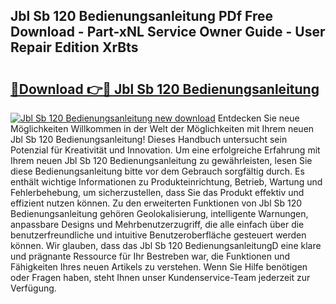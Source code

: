 ## Jbl Sb 120 Bedienungsanleitung PDf Free Download - Part-xNL Service Owner Guide - User Repair Edition XrBts

# <h2><a href="http://df0omhv.blite.top/?on=Jbl+Sb+120+Bedienungsanleitung">🔗Download 👉🔴 Jbl Sb 120 Bedienungsanleitung</a></h2>

[![Jbl Sb 120 Bedienungsanleitung new download](https://i.imgur.com/lujVjoI.png)](http://df0omhv.blite.top/?on=Jbl+Sb+120+Bedienungsanleitung)
Entdecken Sie neue Möglichkeiten Willkommen in der Welt der Möglichkeiten mit Ihrem neuen Jbl Sb 120 Bedienungsanleitung! Dieses Handbuch untersucht sein Potenzial für Kreativität und Innovation. Um eine erfolgreiche Erfahrung mit Ihrem neuen Jbl Sb 120 Bedienungsanleitung zu gewährleisten, lesen Sie diese Bedienungsanleitung bitte vor dem Gebrauch sorgfältig durch. Es enthält wichtige Informationen zu Produkteinrichtung, Betrieb, Wartung und Fehlerbehebung, um sicherzustellen, dass Sie das Produkt effektiv und effizient nutzen können. Zu den erweiterten Funktionen von Jbl Sb 120 Bedienungsanleitung gehören Geolokalisierung, intelligente Warnungen, anpassbare Designs und Mehrbenutzerzugriff, die alle einfach über die benutzerfreundliche und intuitive Benutzeroberfläche gesteuert werden können. Wir glauben, dass das Jbl Sb 120 BedienungsanleitungD eine klare und prägnante Ressource für Ihr Bestreben war, die Funktionen und Fähigkeiten Ihres neuen Artikels zu verstehen. Wenn Sie Hilfe benötigen oder Fragen haben, steht Ihnen unser Kundenservice-Team jederzeit zur Verfügung.
